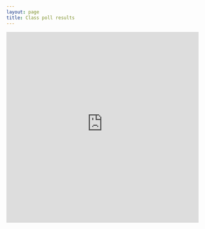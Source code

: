 ```yaml
---
layout: page
title: Class poll results
---
```


<iframe title="In class feedback poll" src="https://embed.{{ site.feedbackurl }}?controls=none&short_poll=true" width="100%" height="500" frameBorder="0"></iframe>
